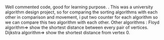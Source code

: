 Well commented code, good for learning purpose.
.
This was a university algorithm design project, so for comparing the sorting algorithms with each other in comparison and movement, i put two counter for each algorithm so we can compare this two algorithm with  each other.
Other algorithms : Floyd algorithm=> show the shortest distance between every pair of vertices. Dijkstra algorithm=> show the shortest distance from vertex 0.
